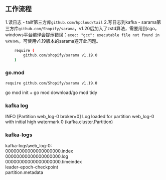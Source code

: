 ## 工作流程 
1.读日志 - tailf第三方库`github.com/hpcloud/tail`
2.写日志到kafka - sarama第三方库`github.com/Shopify/sarama`，v1.20后加入了zstd算法，需要用到cgo，windows平台编译会提示错误：`exec: "gcc": executable file not found in %PATH%`，可使用v1.19版本的sarama避开此问题。
```sh
    require (
        github.com/shopify/sarama v1.19.0
    )
```

### go.mod
`require github.com/Shopify/sarama v1.19.0`

go mod init + go mod download/go mod tidy

### kafka log
INFO [Partition web_log-0 broker=0] Log loaded for partition web_log-0 with initial high watermark 0 (kafka.cluster.Partition)

### kafka-logs
kafka-logs\web_log-0: </br>
00000000000000000000.index</br>
00000000000000000000.log</br>
00000000000000000000.timeindex</br>
leader-epoch-checkpoint</br>
partition.metadata
